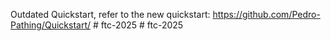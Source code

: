 Outdated Quickstart, refer to the new quickstart: https://github.com/Pedro-Pathing/Quickstart/
#   f t c - 2 0 2 5  
 #   f t c - 2 0 2 5  
 